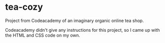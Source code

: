 # tea-cozy
Project from Codeacademy of an imaginary organic online tea shop.

Codeacademy didn't give any instructions for this project, so I came up with the HTML and CSS code on my own.
